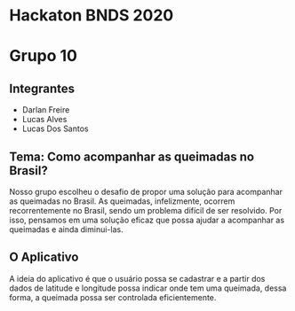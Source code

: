 # Hackaton BNDS 2020
# Grupo 10
## Integrantes
  - Darlan Freire
  - Lucas Alves
  - Lucas Dos Santos
## Tema: Como acompanhar as queimadas no Brasil?
Nosso grupo escolheu o desafio de propor uma solução para acompanhar as queimadas no Brasil.
As queimadas, infelizmente, ocorrem recorrentemente no Brasil, sendo um problema difícil de
ser resolvido. Por isso, pensamos em uma solução eficaz que possa ajudar a acompanhar  as
queimadas e ainda diminui-las.
## O Aplicativo
A ideia do aplicativo é que o usuário possa se cadastrar e a partir dos dados de latitude 
e longitude possa indicar onde tem uma queimada, dessa forma, a queimada possa ser controlada 
eficientemente.

